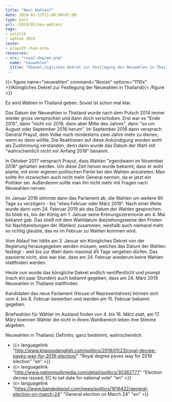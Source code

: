 ```yaml
---
title: "Neu! Wahlen?"
date: 2019-01-23T21:00:00+07:00
type: post
url: /2019/01/neu-wahlen/
tags:
- politik
- wahlen 2019
leute:
- prayuth chan-ocha
resources:
- src: "royal-degree.png"
  name: "neuwahlen"
  title: "K&ouml;nigliches Dekret zur Festlegung der Neuwahlen in Thailand"
---
```


{{< figure name="neuwahlen" command="Resize" options="1110x" >}}K&ouml;nigliches Dekret zur Festlegung der Neuwahlen in Thailand{{< /figure >}}

Es wird Wahlen in Thailand geben. Soviel ist schon mal klar. 

Das Datum der Neuwahlen in Thailand wurde nach dem Putsch 2014 immer wieder gross versprochen und dann doch verschoben. Erst war es "Ende 2015", dann "nicht vor 2016, dann aber Mitte des Jahres", dann "so um August oder September 2016 herum". Im September 2016 dann versprach General Prayut, dem Volke noch mindestens zwei Jahre mehr zu dienen, wenn es denn w&ouml;llte. Die Reaktionen auf diese Ank&uuml;ndigung wurden wohl als Zustimmung verstanden, denn dann wurde das Datum der Wahl mit "wahrscheinlich nicht vor Anfang 2018" benannt. 

In Oktober 2017 versprach Prayut, dass Wahlen "irgendwann im November 2018" gehalten werden. Um diese Zeit herum wurde bekannt, dass er wohl plante, mit einer eigenen politischen Partei bei den Wahlen anzutreten. Man sollte ihn inzwischen auch nicht mehr General nennen, da er jetzt ein Politiker sei. Au&szlig;erdemm sollte man ihn nicht mehr mit Fragen nach Neuwahlen nerven. 

Im Januar 2018 stimmte dann das Parlament ab, die Wahlen um weitere 90 Tage zu verz&ouml;gern - bis "etwa Februar oder M&auml;rz 2019". Nach einer Weile wurde dann vom 24. Februar 2019 als das Datum der Wahlen gesprochen. So blieb es, bis der K&ouml;nig am 1. Januar seine Kr&ouml;nungszeremonie am 4. Mai bekannt gab. Das stie&szlig; mit dem Wahldatum (beziehungsweise den Fristen f&uuml;r Nachbereitungen der Wahlen) zusammen, weshalb auch niemand mehr so richtig glaubte, das es im Februar zu Wahlen kommen wird. 

Vom Ablauf her h&auml;tte am 3. Januar ein K&ouml;nigliches Dekret von der Regierung herausgegeben werden m&uuml;ssen, welches das Datum der Wahlen festlegt - weil bis zur Wahl dann maximal 45 Tage vergehen d&uuml;rfen. Das passierte nicht, also war klar, dass am 24. Februar wiederum keine Wahlen stattfinden werden. 

Heute nun wurde das k&ouml;nigliche Dekret endlich ver&ouml;ffentlicht und prompt (nach ein paar Stunden) auch bekannt gegeben, dass am 24. M&auml;rz 2019 Neuwahlen in Thailand stattfinden. 

Kandidaten das neue Parlament (House of Representatives) k&ouml;nnen sich vom 4. bis 8. Februar bewerben und werden am 15. Februar bekannt gegeben. 

Briefwahlen f&uuml;r W&auml;hler im Ausland finden von 4. bis 16. M&auml;rz statt, am 17. M&auml;rz koennen W&auml;hler die nicht in ihrem Wahlbereich leben ihre Stimme abgeben. 

Neuwahlen in Thailand. Definitiv, ganz bestimmt, wahrscheinlich. 

- {{< languagelink "http://www.khaosodenglish.com/politics/2019/01/23/royal-decree-paves-way-for-2019-election/" "Royal degree paves way for 2019 election" "en" >}}
- {{< languagelink "http://www.nationmultimedia.com/detail/politics/30362777" "Election decree issued; EC to set date for national vote" "en" >}}
- {{< languagelink "https://www.bangkokpost.com/news/politics/1616422/general-election-on-march-24" "General election on March 24" "en" >}}
